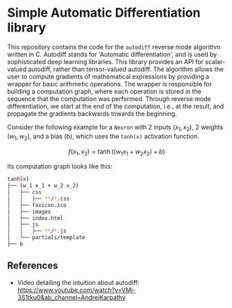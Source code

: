 # Simple Automatic Differentiation library
This repository contains the code for the `autodiff` reverse mode algorithm written in C. Autodiff stands for 'Automatic differentiation', and is used by sophisticated deep learning libraries. This library provides an API for scalar-valued autodiff, rather than tensor-valued autodiff. The algorithm allows the user to compute gradients of mathematical expressions by providing a wrapper for basic arithmetic operations. The wrapper is responsible for building a computation graph, where each operation is stored in the sequence that the computation was performed. Through reverse mode differentiation, we start at the end of the computation, i.e., at the result, and propagate the gradients backwards towards the beginning. 

Consider the following example for a `Neuron` with 2 inputs ($x_1, x_2$), 2 weights ($w_1, w_2$), and a bias ($b$), which uses the `tanh(x)` activation function. 

$$ f(x_1, x_2) = \tanh((w_1 x_1 + w_2 x_2) + b) $$

Its computation graph looks like this:
```bash
tanh(x)
├── (w_1 x_1 + w_2 x_2)
│   ├── css
│   │   ├── **/*.css
│   ├── favicon.ico
│   ├── images
│   ├── index.html
│   ├── js
│   │   ├── **/*.js
│   └── partials/template
├── b
```

## References
- Video detailing the intuition about autodiff: https://www.youtube.com/watch?v=VMj-3S1tku0&ab_channel=AndrejKarpathy